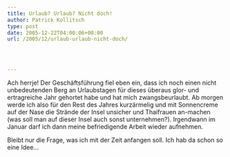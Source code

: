 ```yaml
---
title: Urlaub? Urlaub? Nicht doch!
author: Patrick Kollitsch
type: post
date: 2005-12-22T04:00:06+00:00
url: /2005/12/urlaub-urlaub-nicht-doch/




---
```

Ach herrje! Der Gesch&auml;ftsf&uuml;hrung fiel eben ein, dass ich noch einen nicht unbedeutenden Berg an Urlaubstagen f&uuml;r dieses &uuml;beraus glor- und ertragreiche Jahr gehortet habe und hat mich zwangsbeurlaubt. Ab morgen werde ich also f&uuml;r den Rest des Jahres kurz&auml;rmelig und mit Sonnencreme auf der Nase die Str&auml;nde der Insel unsicher und Thaifrauen an-machen (was soll man auf dieser Insel auch sonst unternehmen?). Irgendwann im Januar darf ich dann meine befriedigende Arbeit wieder aufnehmen.

Bleibt nur die Frage, was ich mit der Zeit anfangen soll. Ich hab da schon so eine Idee...